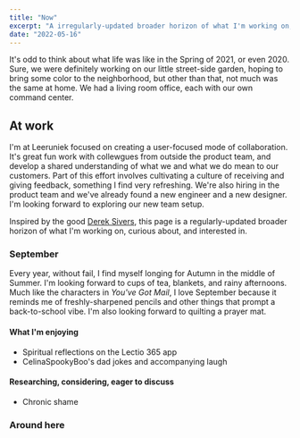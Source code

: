 ```yaml
---
title: "Now"
excerpt: "A irregularly-updated broader horizon of what I'm working on, curious about, and interested in."
date: "2022-05-16"
---
```

It's odd to think about what life was like in the Spring of 2021, or even 2020. Sure, we were definitely working on our little street-side garden, hoping to bring some color to the neighborhood, but other than that, not much was the same at home. We had a living room office, each with our own command center. 


## At work
I'm at Leeruniek focused on creating a user-focused mode of collaboration. It's great fun work with collewgues from outside the product team, and develop a shared understanding of what we and what we do mean to our customers. Part of this effort involves cultivating a culture of receiving and giving feedback, something I find very refreshing. We're also hiring in the product team and we've already found a new engineer and a new designer. I'm looking forward to exploring our new team setup.

Inspired by the good [Derek Sivers](https://sive.rs), this page is a regularly-updated broader horizon of what I'm working on, curious about, and interested in.

### September
Every year, without fail, I find myself longing for Autumn in the middle of Summer. I'm looking forward to cups of tea, blankets, and rainy afternoons. Much like the characters in _You've Got Mail_, I love September because it reminds me of freshly-sharpened pencils and other things that prompt a back-to-school vibe. I'm also looking forward to quilting a prayer mat.

#### What I'm enjoying
- Spiritual reflections on the Lectio 365 app
- CelinaSpookyBoo's dad jokes and accompanying laugh

#### Researching, considering, eager to discuss
- Chronic shame

### Around here